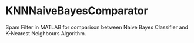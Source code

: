 # KNNNaiveBayesComparator
Spam Filter in MATLAB for comparison between Naive Bayes Classifier and K-Nearest Neighbours Algorithm.
